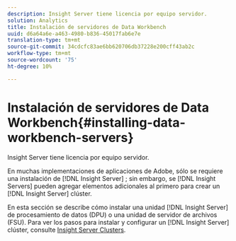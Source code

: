 ```yaml
---
description: Insight Server tiene licencia por equipo servidor.
solution: Analytics
title: Instalación de servidores de Data Workbench
uuid: d6a64a6e-a463-4980-b836-45017fab6e7e
translation-type: tm+mt
source-git-commit: 34cdcfc83ae6bb620706db37228e200cff43ab2c
workflow-type: tm+mt
source-wordcount: '75'
ht-degree: 10%

---
```



# Instalación de servidores de Data Workbench{#installing-data-workbench-servers}

Insight Server tiene licencia por equipo servidor.

En muchas implementaciones de aplicaciones de Adobe, sólo se requiere una instalación de [!DNL Insight Server] ; sin embargo, se [!DNL Insight Servers] pueden agregar elementos adicionales al primero para crear un [!DNL Insight Server] clúster.

En esta sección se describe cómo instalar una unidad [!DNL Insight Server] de procesamiento de datos (DPU) o una unidad de servidor de archivos (FSU). Para ver los pasos para instalar y configurar un [!DNL Insight Server] clúster, consulte [Insight Server Clusters](../../../home/c-inst-svr/c-install-ins-svr/c-ins-svr-clstrs/c-abt-ins-svr-clsters.md).
